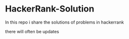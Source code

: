 # HackerRank-Solution
In this repo i share the solutions of problems in hackerrank



there will often be updates
